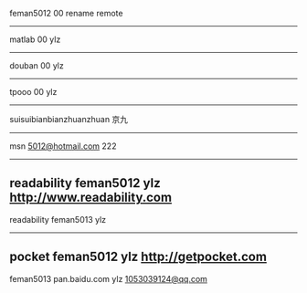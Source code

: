 feman5012
00
rename remote

------------------------------------------------------

matlab
00
ylz

------------------------------------------------------

douban
00
ylz

------------------------------------------------------

tpooo
00
ylz


------------------------------------------------------
suisuibianbianzhuanzhuan
京九



------------------------------------------------------
msn
5012@hotmail.com
222

------------------------------------------------------
readability
feman5012
ylz
http://www.readability.com
------------------------------------------------------
readability
feman5013
ylz

------------------------------------------------------
pocket
feman5012
ylz
http://getpocket.com
------------------------------------------------------
feman5013
pan.baidu.com
ylz
1053039124@qq.com



